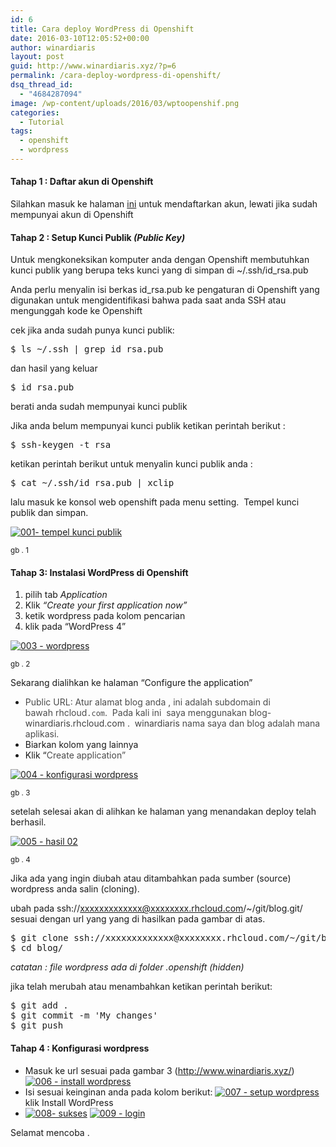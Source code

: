 ```yaml
---
id: 6
title: Cara deploy WordPress di Openshift
date: 2016-03-10T12:05:52+00:00
author: winardiaris
layout: post
guid: http://www.winardiaris.xyz/?p=6
permalink: /cara-deploy-wordpress-di-openshift/
dsq_thread_id:
  - "4684287094"
image: /wp-content/uploads/2016/03/wptoopenshif.png
categories:
  - Tutorial
tags:
  - openshift
  - wordpress
---
```

#### Tahap 1 : Daftar akun di Openshift

Silahkan masuk ke halaman <a title="Daftar akun" href="https://www.openshift.com/app/account/new" target="_blank">ini</a> untuk mendaftarkan akun, lewati jika sudah mempunyai akun di Openshift

#### Tahap 2 : Setup Kunci Publik _(Public Key)_

Untuk mengkoneksikan komputer anda dengan Openshift membutuhkan kunci publik yang berupa teks kunci yang di simpan di ~/.ssh/id_rsa.pub

Anda perlu menyalin isi berkas id_rsa.pub ke pengaturan di Openshift yang digunakan untuk mengidentifikasi bahwa pada saat anda SSH atau mengunggah kode ke Openshift

cek jika anda sudah punya kunci publik:

<pre class="brush: bash; title: ; notranslate" title="">$ ls ~/.ssh | grep id_rsa.pub </pre>

dan hasil yang keluar

<pre class="brush: bash; title: ; notranslate" title="">$ id_rsa.pub</pre>

berati anda sudah mempunyai kunci publik

Jika anda belum mempunyai kunci publik ketikan perintah berikut :

<pre class="brush: bash; title: ; notranslate" title="">$ ssh-keygen -t rsa </pre>

ketikan perintah berikut untuk menyalin kunci publik anda :

<pre class="brush: bash; title: ; notranslate" title="">$ cat ~/.ssh/id_rsa.pub | xclip </pre>

lalu masuk ke konsol web openshift pada menu setting.  Tempel kunci publik dan simpan.

[<img class="alignnone size-full wp-image-207" src="https://i1.wp.com/www.winardiaris.xyz/wp-content/uploads/2016/03/001-tempel-kunci-publik1.png?resize=700%2C508" alt="001- tempel kunci publik" data-recalc-dims="1" />](https://i1.wp.com/www.winardiaris.xyz/wp-content/uploads/2016/03/001-tempel-kunci-publik1.png)
  
<small>gb . 1</small>

#### Tahap 3: Instalasi WordPress di Openshift

  1. pilih tab _Application_
  2. Klik _&#8220;Create your first application now&#8221;_
  3. ketik wordpress pada kolom pencarian
  4. klik pada &#8220;WordPress 4&#8221;

[<img class="alignnone size-full wp-image-215" src="https://i0.wp.com/www.winardiaris.xyz/wp-content/uploads/2016/03/003-wordpress-.png?resize=700%2C475" alt="003 - wordpress" data-recalc-dims="1" />](https://i0.wp.com/www.winardiaris.xyz/wp-content/uploads/2016/03/003-wordpress-.png)
  
<small>gb . 2</small>
  
Sekarang dialihkan ke halaman &#8220;Configure the application&#8221;

  * <span style="color: #4b4b4b;">Public URL: Atur alamat blog anda , ini adalah subdomain di bawah rhcloud</span><code class="inline" style="color: #4b4b4b;">.com</code><span style="color: #4b4b4b;">.  Pada kali ini  saya menggunakan blog-<span style="color: #404040;">winardiaris.rhcloud.com .  winardiaris</span></span><span style="color: #4b4b4b;"> nama saya dan blog adalah mana aplikasi</span><span style="color: #4b4b4b;">.</span>
  * Biarkan kolom yang lainnya
  * Klik &#8220;<span style="color: #4b4b4b;">Create application&#8221;</span>

[<img class="alignnone size-full wp-image-217" src="https://i0.wp.com/www.winardiaris.xyz/wp-content/uploads/2016/03/004-konfigurasi-wordpress.png?resize=700%2C754" alt="004 - konfigurasi wordpress" data-recalc-dims="1" />](https://i0.wp.com/www.winardiaris.xyz/wp-content/uploads/2016/03/004-konfigurasi-wordpress.png)
  
<small>gb . 3</small>
  
setelah selesai akan di alihkan ke halaman yang menandakan deploy telah berhasil.

[<img class="alignnone size-full wp-image-220" src="https://i2.wp.com/www.winardiaris.xyz/wp-content/uploads/2016/03/005-hasil-02.png?resize=700%2C533" alt="005 - hasil 02" data-recalc-dims="1" />](https://i2.wp.com/www.winardiaris.xyz/wp-content/uploads/2016/03/005-hasil-02.png)
  
<small>gb . 4</small>

Jika ada yang ingin diubah atau ditambahkan pada sumber (source) wordpress anda salin (cloning).
  
ubah pada ssh://xxxxxxxxxxxxx@xxxxxxxx.rhcloud.com/~/git/blog.git/ sesuai dengan url yang yang di hasilkan pada gambar di atas.

<pre class="brush: bash; title: ; notranslate" title="">$ git clone ssh://xxxxxxxxxxxxx@xxxxxxxx.rhcloud.com/~/git/blog.git/
$ cd blog/ </pre>

_catatan : file wordpress ada di folder .openshift (hidden)_

jika telah merubah atau menambahkan ketikan perintah berikut:

<pre class="brush: bash; title: ; notranslate" title="">$ git add .
$ git commit -m 'My changes'
$ git push </pre>

#### Tahap 4 : Konfigurasi wordpress

  * Masuk ke url sesuai pada gambar 3 (http://www.winardiaris.xyz/) [<img class="alignnone size-full wp-image-225" src="https://i2.wp.com/www.winardiaris.xyz/wp-content/uploads/2016/03/006-install-wordpress.png?resize=700%2C326" alt="006 - install wordpress" data-recalc-dims="1" />](https://i2.wp.com/www.winardiaris.xyz/wp-content/uploads/2016/03/006-install-wordpress.png)
  * Isi sesuai keinginan anda pada kolom berikut: [<img class="alignnone size-full wp-image-226" src="https://i1.wp.com/www.winardiaris.xyz/wp-content/uploads/2016/03/007-setup-wordpress-.png?resize=700%2C437" alt="007 - setup wordpress" data-recalc-dims="1" />](https://i1.wp.com/www.winardiaris.xyz/wp-content/uploads/2016/03/007-setup-wordpress-.png) klik Install WordPress
  * [<img class="alignnone size-full wp-image-227" src="https://i0.wp.com/www.winardiaris.xyz/wp-content/uploads/2016/03/008-sukses.png?resize=700%2C326" alt="008- sukses" data-recalc-dims="1" />](https://i0.wp.com/www.winardiaris.xyz/wp-content/uploads/2016/03/008-sukses.png) [<img class="alignnone size-full wp-image-228" src="https://i2.wp.com/www.winardiaris.xyz/wp-content/uploads/2016/03/009-login.png?resize=700%2C326" alt="009 - login" data-recalc-dims="1" />](https://i2.wp.com/www.winardiaris.xyz/wp-content/uploads/2016/03/009-login.png)

Selamat mencoba .